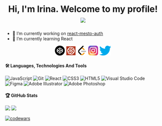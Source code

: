 <h1 align="center">
  Hi, I'm Irina. Welcome to my profile!
  <img src="https://media.giphy.com/media/hvRJCLFzcasrR4ia7z/giphy.gif" width="28">
</h1>

- 🔭 I’m currently working on [react-mesto-auth](https://github.com/irina-tim/react-mesto-auth)
- 🌱 I’m currently learning React

<p align="center">
  <a href="https://codepen.io/Irina-T"><img src="./icons/codepen.png"></a>
  <a href="https://www.codewars.com/users/Irina-T"><img src="./icons/codewars.png"></a>
  <a href="https://leetcode.com/irina-tim/"><img src="./icons/leetcode.png"></a>    
  <a href="https://www.instagram.com/irene.timoshenko/"><img src="./icons/instagram.png"></a>
  <a href="https://twitter.com/ZeteticILLusion"><img src="./icons/twitter.png"></a>
</p>

#### 🛠 Languages, Technologies And Tools
![JavaScript](https://img.shields.io/badge/javascript-%23323330.svg?style=for-the-badge&logo=javascript&logoColor=%23F7DF1E)
![Git](https://img.shields.io/badge/git-%23F05033.svg?style=for-the-badge&logo=git&logoColor=white)
![React](https://img.shields.io/badge/react-%2320232a.svg?style=for-the-badge&logo=react&logoColor=%2361DAFB)
![CSS3](https://img.shields.io/badge/css3-%231572B6.svg?style=for-the-badge&logo=css3&logoColor=white)
![HTML5](https://img.shields.io/badge/html5-%23E34F26.svg?style=for-the-badge&logo=html5&logoColor=white)
![Visual Studio Code](https://img.shields.io/badge/Visual%20Studio%20Code-0078d7.svg?style=for-the-badge&logo=visual-studio-code&logoColor=white)
![Figma](https://img.shields.io/badge/figma-%23F24E1E.svg?style=for-the-badge&logo=figma&logoColor=white)
![Adobe Illustrator](https://img.shields.io/badge/adobeillustrator-%23FF9A00.svg?style=for-the-badge&logo=adobeillustrator&logoColor=white)
![Adobe Photoshop](https://img.shields.io/badge/adobephotoshop-%2331A8FF.svg?style=for-the-badge&logo=adobephotoshop&logoColor=white)

#### 🏆 GitHub Stats

![](http://github-profile-summary-cards.vercel.app/api/cards/repos-per-language?username=irina-tim&theme=default) 
![](http://github-profile-summary-cards.vercel.app/api/cards/stats?username=irina-tim&theme=default) 

[![codewars](https://www.codewars.com/users//Irina-T/badges/small)](https://www.codewars.com/users/Irina-T) 




